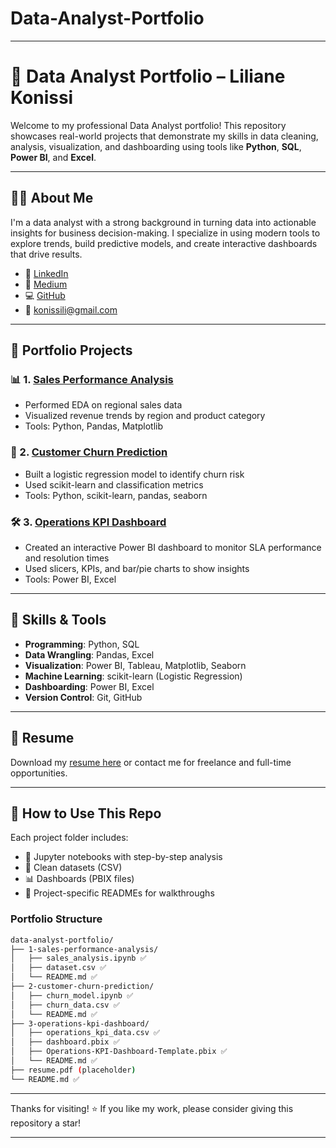# Data-Analyst-Portfolio


---
# 💼 Data Analyst Portfolio – Liliane Konissi

Welcome to my professional Data Analyst portfolio! This repository showcases real-world projects that demonstrate my skills in data cleaning, analysis, visualization, and dashboarding using tools like **Python**, **SQL**, **Power BI**, and **Excel**.

---

## 👩‍💻 About Me

I'm a data analyst with a strong background in turning data into actionable insights for business decision-making. I specialize in using modern tools to explore trends, build predictive models, and create interactive dashboards that drive results.

- 🔗 [LinkedIn](https://www.linkedin.com/in/liliane-2021/)
- 📝 [Medium](https://medium.com/@lilnya79)
- 💻 [GitHub](https://github.com/lily4499)
- 📧 konissili@gmail.com

---

## 📂 Portfolio Projects

### 📊 1. [Sales Performance Analysis](./1-sales-performance-analysis/README.md)
- Performed EDA on regional sales data
- Visualized revenue trends by region and product category
- Tools: Python, Pandas, Matplotlib

### 🔄 2. [Customer Churn Prediction](./2-customer-churn-prediction/README.md)
- Built a logistic regression model to identify churn risk
- Used scikit-learn and classification metrics
- Tools: Python, scikit-learn, pandas, seaborn

### 🛠️ 3. [Operations KPI Dashboard](./3-operations-kpi-dashboard/README.md)
- Created an interactive Power BI dashboard to monitor SLA performance and resolution times
- Used slicers, KPIs, and bar/pie charts to show insights
- Tools: Power BI, Excel

---

## 🧰 Skills & Tools

- **Programming**: Python, SQL
- **Data Wrangling**: Pandas, Excel
- **Visualization**: Power BI, Tableau, Matplotlib, Seaborn
- **Machine Learning**: scikit-learn (Logistic Regression)
- **Dashboarding**: Power BI, Excel
- **Version Control**: Git, GitHub

---

## 📄 Resume

Download my [resume here](./resume.pdf) or contact me for freelance and full-time opportunities.

---

## 📌 How to Use This Repo

Each project folder includes:
- 📘 Jupyter notebooks with step-by-step analysis
- 📁 Clean datasets (CSV)
- 📊 Dashboards (PBIX files)
- 📄 Project-specific READMEs for walkthroughs


### Portfolio Structure

```bash
data-analyst-portfolio/
├── 1-sales-performance-analysis/
│   ├── sales_analysis.ipynb ✅
│   ├── dataset.csv ✅
│   └── README.md ✅
├── 2-customer-churn-prediction/
│   ├── churn_model.ipynb ✅
│   ├── churn_data.csv ✅
│   └── README.md ✅
├── 3-operations-kpi-dashboard/
│   ├── operations_kpi_data.csv ✅
│   ├── dashboard.pbix ✅
│   ├── Operations-KPI-Dashboard-Template.pbix ✅
│   └── README.md ✅
├── resume.pdf (placeholder)
└── README.md ✅


```
---

Thanks for visiting! ⭐ If you like my work, please consider giving this repository a star!


---
